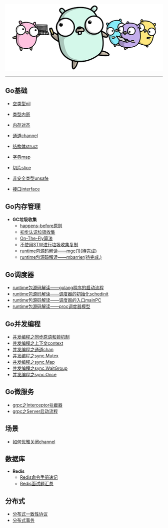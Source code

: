 <div align=center width=60%><img src="/assets/go.png"/></div>

------

##  Go基础

* [空类型nil](/docs/Go语言中的nil.md)
* [类型内嵌](/docs/Go语言中的类型内嵌.md)

* [内存对齐](docs/Go语言内存对齐.md)
* [通道channel](/docs/Go面试Channel.md)
* [结构体struct](/docs/Go面试结构体.md)
* [字典map](/docs/golang/golang面试之map.md)
* [切片slice](docs/slice源码解读.md)
* [非安全类型unsafe](/docs/unsafe.Pointer非安全类型指针.md)
* [接口interface](/docs/golang/探究Go语言中的Interface.md)

##  Go内存管理

* **GC垃圾收集**
  * [happens-before原则](/docs/Go语言HappensBefore原则.md)
  * [初步认识垃圾收集](/docs/Go语言垃圾收集器.md)
  * [On-The-Fly算法](https://lamport.azurewebsites.net/pubs/garbage.pdf)
  * [不使用STW进行垃圾收集复制](https://people.cs.umass.edu/~moss/papers/oopsla-2003-mark-copy.pdf)
  * [runtime包源码解读——mgc(1)(待完成)](/docs/golang/runtime包解读之mgc.md)
  * [runtime包源码解读——mbarrier(待完成.)]()

##  Go调度器

* [runtime包源码解读——golang程序的启动流程](/docs/golang/runtime包解读之golang程序启动流程.md)
* [runtime包源码解读——调度器的初始化schedinit](/docs/golang/runtime包解读之调度器初始化scheinit.md)
* [runtime包源码解读——调度器的入口mainPC](/docs/golang/runtime包解读之调度器入口mainPC.md)
* [runtime包源码解读——proc调度器模型](/docs/golang/runtime包解读之proc.md)

##  Go并发编程

* [并发编程之同步原语和锁机制](docs/Go语言并发同步原语和锁.md)
* [并发编程之上下文context](/docs/Go语言上下文Context.md)
* [并发编程之通道chan](/docs/Go语言通道Channel.md)
* [并发编程之sync.Mutex](/docs/sync包之mutex.md)
* [并发编程之sync.Map](/docs/sync包之map.md)
* [并发编程之sync.WaitGroup](/docs/sync包之waitGroup.md)
* [并发编程之sync.Once](/docs/sync包之once.md)

##  Go微服务

* [grpc之Interceptor拦截器](/docs/grpc之拦截器.md)
* [grpc之Server启动流程](/docs/grpc之Server启动.md)

## 场景

* [如何优雅关闭channel](/docs/golang/如何优雅地关闭channel.md)

##  数据库

* **Redis**
  * [Redis命令手册速记](/docs/redis/Redis操作手册速查.md)
  * [Redis面试题汇总](/docs/redis/redis面试题汇总.md)

##  分布式

* [分布式一致性协议](/docs/etcd/分布式一致性协议.md)
* [分布式事务](/docs/分布式事务.md)
